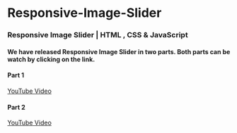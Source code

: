 # Responsive-Image-Slider
### Responsive Image Slider | HTML , CSS & JavaScript
#### We have released Responsive Image Slider in two parts. Both parts can be watch by clicking on the link.
#### Part 1
[YouTube Video](https://youtu.be/5BErQZbpk_U)
#### Part 2
[YouTube Video](https://youtu.be/NVLQ1WDXoAc)
